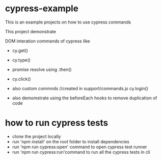 # cypress-example

This is an example projects on how to use cypress commands

This project demonstrate

DOM interation commands of cypress like

- cy.get()
- cy.type()
- promise resolve using .then()
- cy.click()

- also custom commnds
//created in support/commands.js
cy.login()

- also demomstrate using the beforeEach hooks to remove duplication of code

# how to run cypress tests

-  clone the project locally
-  run 'npm install' on the root folder to install dependencies
-  run 'npm run cypress:open' command to open cypress test runner
-  run 'npm run cypress:run'command to run all the cypress tests in cli

